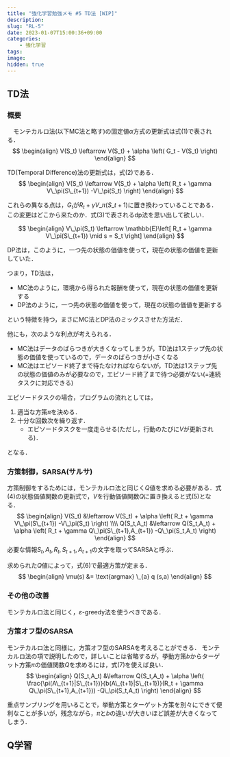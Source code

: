 ```yaml
---
title: "強化学習勉強メモ #5 TD法 [WIP]"
description: 
slug: "RL-5"
date: 2023-01-07T15:00:36+09:00
categories:
    - 強化学習
tags:
image: 
hidden: true
---
```


## TD法
### 概要
　モンテカルロ法(以下MC法と略す)の固定値$\alpha$方式の更新式は式$(1)$で表される．
$$
\begin{align}
V(S_t) \leftarrow V(S_t) + \alpha \left( G_t - V(S_t) \right)
\end{align}
$$

TD(Temporal Difference)法の更新式は，式$(2)$である．
$$
\begin{align}
V(S_t) \leftarrow V(S_t) + \alpha \left( R_t + \gamma V\_\pi(S\_{t+1}) -V\_\pi(S_t) \right)
\end{align}
$$

これらの異なる点は，$G_t$が$R_t + \gamma V\_\pi(S\_{t+1})$に置き換わっていることである．この変更はどこから来たのか．式$(3)$で表されるdp法を思い出して欲しい．

$$
\begin{align}
V\_\pi(S_t) \leftarrow \mathbb{E}\left[ R_t + \gamma V\_\pi(S\_{t+1}) \mid s = S_t \right]
\end{align}
$$

DP法は，このように，一つ先の状態の価値を使って，現在の状態の価値を更新していた．

つまり，TD法は，

- MC法のように，環境から得られた報酬を使って，現在の状態の価値を更新する
- DP法のように，一つ先の状態の価値を使って，現在の状態の価値を更新する

という特徴を持つ，まさにMC法とDP法のミックスさせた方法だ．

他にも，次のような利点が考えられる．

- MC法はデータのばらつきが大きくなってしまうが，TD法は$1$ステップ先の状態の価値を使っているので，データのばらつきが小さくなる
- MC法はエピソード終了まで待たなければならないが，TD法は$1$ステップ先の状態の価値のみが必要なので，エピソード終了まで待つ必要がない(=連続タスクに対応できる)

エピソードタスクの場合，プログラムの流れとしては，
1. 適当な方策$\pi$を決める．
1. 十分な回数次を繰り返す．
    - エピソードタスクを一度走らせる(ただし，行動のたびに$V$が更新される)．

となる．

### 方策制御，SARSA(サルサ)
方策制御をするためには，モンテカルロ法と同じく$Q$値を求める必要がある．式$(4)$の状態価値関数の更新式で，$V$を行動価値関数$Q$に置き換えると式$(5)$となる．
$$
\begin{align}
V(S_t) &\leftarrow V(S_t) + \alpha \left( R_t + \gamma V\_\pi(S\_{t+1}) -V\_\pi(S_t) \right) \\\\
Q(S_t,A_t) &\leftarrow Q(S_t,A_t) + \alpha \left( R_t + \gamma Q\_\pi(S\_{t+1},A_{t+1}) -Q\_\pi(S_t,A_t) \right)
\end{align}
$$
必要な情報$S_t,A_t,R_t,S_{t+1},A_{t+1}$の文字を取ってSARSAと呼ぶ．

求められた$Q$値によって，式$(6)$で最適方策が定まる．
$$
\begin{align}
\mu(s) &= \text{argmax} \_{a} q (s,a)
\end{align}
$$

### その他の改善
モンテカルロ法と同じく，$\varepsilon$-greedy法を使うべきである．

### 方策オフ型のSARSA
モンテカルロ法と同様に，方策オフ型のSARSAを考えることができる．
モンテカルロ法の項で説明したので，詳しいことは省略するが，挙動方策$b$からターゲット方策$\pi$の価値関数$Q$を求めるには，式$(7)$を使えば良い．
$$
\begin{align}
Q(S_t,A_t) &\leftarrow Q(S_t,A_t) + \alpha \left( \frac{\pi(A\_{t+1}|S\_{t+1})}{b(A\_{t+1}|S\_{t+1})}(R_t + \gamma Q\_\pi(S\_{t+1},A_{t+1})) -Q\_\pi(S_t,A_t) \right)
\end{align}
$$

重点サンプリングを用いることで，挙動方策とターゲット方策を別々にできて便利なことが多いが，残念ながら，$\pi$と$b$の違いが大きいほど誤差が大きくなってしまう．

## Q学習

